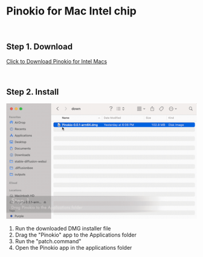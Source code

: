 # Pinokio for Mac Intel chip

<br>

## Step 1. Download

<a href="https://github.com/pinokiocomputer/pinokio/releases/download/0.1.47/Pinokio-0.1.47.dmg" class='btn'>Click to Download Pinokio for Intel Macs</a>

<br>

## Step 2. Install

![macinstall.gif](macinstall.gif)

1. Run the downloaded DMG installer file
2. Drag the "Pinokio" app to the Applications folder
3. Run the "patch.command"
4. Open the Pinokio app in the applications folder
